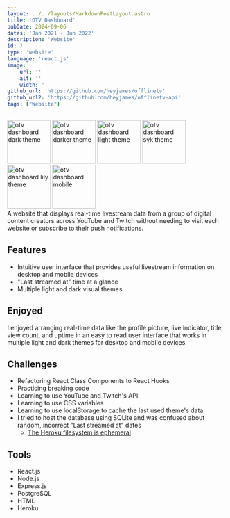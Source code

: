 ```yaml
---
layout: ../../layouts/MarkdownPostLayout.astro
title: 'OTV Dashboard'
pubDate: 2024-09-06
dates: 'Jan 2021 - Jun 2022'
description: 'Website'
id: 7
type: 'website'
language: 'react.js'
image:
    url: ''
    alt: ''
    width: ''
github_url: 'https://github.com/heyjames/offlinetv'
github_url2: 'https://github.com/heyjames/offlinetv-api'
tags: ["Website"]
---
```

<div class="thumbnail-container-space-around pt pb">
    <img class="thumbnail" src="./otvdashboard-dark.png" height=100 alt="otv dashboard dark theme">
    <img class="thumbnail" src="images/otvdashboard-darker.png" height=100 alt="otv dashboard darker theme">
    <img class="thumbnail" src="./images/otvdashboard-light.png" height=100 alt="otv dashboard light theme">
    <img class="thumbnail" src="otvdashboard-syk.png" height=100 alt="otv dashboard syk theme">
    <img class="thumbnail" src="/otvdashboard-lily.png" height=100 alt="otv dashboard lily theme">
    <img class="thumbnail" src="/otvdashboard-mobile.png" height=100 alt="otv dashboard mobile">
</div>
A website that displays real-time livestream data from a group of digital content creators across YouTube and Twitch without needing to visit each website or subscribe to their push notifications.

## Features
- Intuitive user interface that provides useful livestream information on desktop and mobile devices
- "Last streamed at" time at a glance
- Multiple light and dark visual themes

## Enjoyed
I enjoyed arranging real-time data like the profile picture, live indicator, title, view count, and uptime in an easy to read user interface that works in multiple light and dark themes for desktop and mobile devices.

## Challenges
- Refactoring React Class Components to React Hooks
- Practicing breaking code
- Learning to use YouTube and Twitch's API
- Learning to use CSS variables
- Learning to use localStorage to cache the last used theme's data
- I tried to host the database using SQLite and was confused about random, incorrect "Last streamed at" dates
    - <a href="https://help.heroku.com/K1PPS2WM/why-are-my-file-uploads-missing-deleted-from-the-application" target="_blank" rel="noopener noreferrer">The Heroku filesystem is ephemeral</a> <i class="fas fa-external-link-alt"></i>

## Tools
- React.js
- Node.js
- Express.js
- PostgreSQL
- HTML
- Heroku